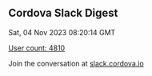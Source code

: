 ## Cordova Slack Digest
Sat, 04 Nov 2023 08:20:14 GMT

[User count: 4810](https://cordova.slack.com/)


Join the conversation at [slack.cordova.io](http://slack.cordova.io/)
